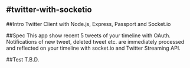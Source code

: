 #twitter-with-socketio
---

##Intro
Twitter Client with Node.js, Express, Passport and Socket.io

##Spec
This app show recent 5 tweets of your timeline with OAuth.
Notifications of new tweet, deleted tweet etc. are immediately processed
and reflected on your timeline with socket.io and Twitter Streaming API. 

##Test
T.B.D.